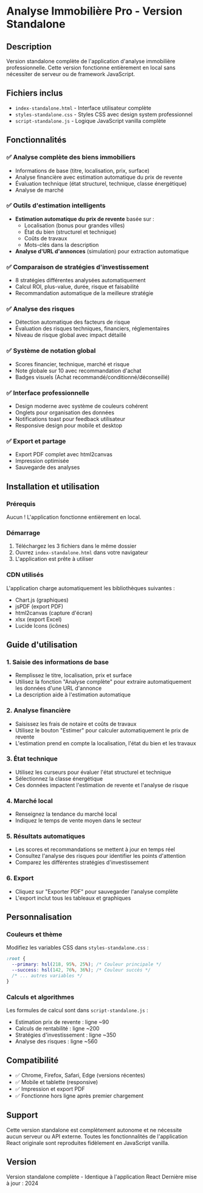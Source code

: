 # Analyse Immobilière Pro - Version Standalone

## Description

Version standalone complète de l'application d'analyse immobilière professionnelle. Cette version fonctionne entièrement en local sans nécessiter de serveur ou de framework JavaScript.

## Fichiers inclus

- `index-standalone.html` - Interface utilisateur complète
- `styles-standalone.css` - Styles CSS avec design system professionnel
- `script-standalone.js` - Logique JavaScript vanilla complète

## Fonctionnalités

### ✅ Analyse complète des biens immobiliers
- Informations de base (titre, localisation, prix, surface)
- Analyse financière avec estimation automatique du prix de revente
- Évaluation technique (état structurel, technique, classe énergétique)
- Analyse de marché

### ✅ Outils d'estimation intelligents
- **Estimation automatique du prix de revente** basée sur :
  - Localisation (bonus pour grandes villes)
  - État du bien (structurel et technique)
  - Coûts de travaux
  - Mots-clés dans la description
- **Analyse d'URL d'annonces** (simulation) pour extraction automatique

### ✅ Comparaison de stratégies d'investissement
- 8 stratégies différentes analysées automatiquement
- Calcul ROI, plus-value, durée, risque et faisabilité
- Recommandation automatique de la meilleure stratégie

### ✅ Analyse des risques
- Détection automatique des facteurs de risque
- Évaluation des risques techniques, financiers, réglementaires
- Niveau de risque global avec impact détaillé

### ✅ Système de notation global
- Scores financier, technique, marché et risque
- Note globale sur 10 avec recommandation d'achat
- Badges visuels (Achat recommandé/conditionné/déconseillé)

### ✅ Interface professionnelle
- Design moderne avec système de couleurs cohérent
- Onglets pour organisation des données
- Notifications toast pour feedback utilisateur
- Responsive design pour mobile et desktop

### ✅ Export et partage
- Export PDF complet avec html2canvas
- Impression optimisée
- Sauvegarde des analyses

## Installation et utilisation

### Prérequis
Aucun ! L'application fonctionne entièrement en local.

### Démarrage
1. Téléchargez les 3 fichiers dans le même dossier
2. Ouvrez `index-standalone.html` dans votre navigateur
3. L'application est prête à utiliser

### CDN utilisés
L'application charge automatiquement les bibliothèques suivantes :
- Chart.js (graphiques)
- jsPDF (export PDF)
- html2canvas (capture d'écran)
- xlsx (export Excel)
- Lucide Icons (icônes)

## Guide d'utilisation

### 1. Saisie des informations de base
- Remplissez le titre, localisation, prix et surface
- Utilisez la fonction "Analyse complète" pour extraire automatiquement les données d'une URL d'annonce
- La description aide à l'estimation automatique

### 2. Analyse financière
- Saisissez les frais de notaire et coûts de travaux
- Utilisez le bouton "Estimer" pour calculer automatiquement le prix de revente
- L'estimation prend en compte la localisation, l'état du bien et les travaux

### 3. État technique
- Utilisez les curseurs pour évaluer l'état structurel et technique
- Sélectionnez la classe énergétique
- Ces données impactent l'estimation de revente et l'analyse de risque

### 4. Marché local
- Renseignez la tendance du marché local
- Indiquez le temps de vente moyen dans le secteur

### 5. Résultats automatiques
- Les scores et recommandations se mettent à jour en temps réel
- Consultez l'analyse des risques pour identifier les points d'attention
- Comparez les différentes stratégies d'investissement

### 6. Export
- Cliquez sur "Exporter PDF" pour sauvegarder l'analyse complète
- L'export inclut tous les tableaux et graphiques

## Personnalisation

### Couleurs et thème
Modifiez les variables CSS dans `styles-standalone.css` :
```css
:root {
  --primary: hsl(218, 95%, 25%); /* Couleur principale */
  --success: hsl(142, 76%, 36%); /* Couleur succès */
  /* ... autres variables */
}
```

### Calculs et algorithmes
Les formules de calcul sont dans `script-standalone.js` :
- Estimation prix de revente : ligne ~90
- Calculs de rentabilité : ligne ~200
- Stratégies d'investissement : ligne ~350
- Analyse des risques : ligne ~560

## Compatibilité

- ✅ Chrome, Firefox, Safari, Edge (versions récentes)
- ✅ Mobile et tablette (responsive)
- ✅ Impression et export PDF
- ✅ Fonctionne hors ligne après premier chargement

## Support

Cette version standalone est complètement autonome et ne nécessite aucun serveur ou API externe. Toutes les fonctionnalités de l'application React originale sont reproduites fidèlement en JavaScript vanilla.

## Version

Version standalone complète - Identique à l'application React
Dernière mise à jour : 2024